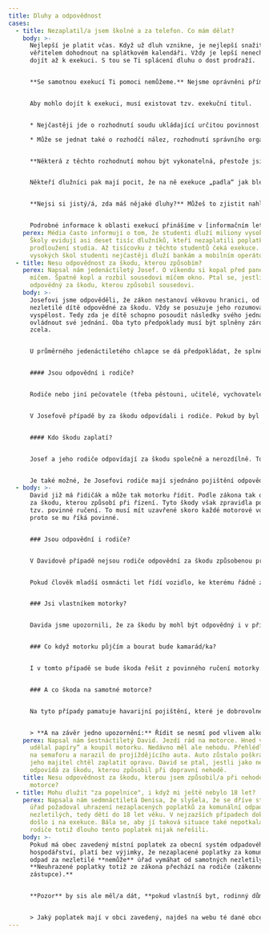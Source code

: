 ```yaml
---
title: Dluhy a odpovědnost
cases:
  - title: Nezaplatil/a jsem školné a za telefon. Co mám dělat?
    body: >-
      Nejlepší je platit včas. Když už dluh vznikne, je nejlepší snažit se s
      věřitelem dohodnout na splátkovém kalendáři. Vždy je lepší nenechat věc
      dojít až k exekuci. S tou se Ti splácení dluhu o dost prodraží.


      **Se samotnou exekucí Ti pomoci nemůžeme.** Nejsme oprávněni přímo prověřovat postup soudních exekutorů ani jejich komory. Můžeme jen prověřit postup Ministerstva spravedlnosti, případně předsedy soudu, kteří nad exekutory vykonávají státní dohled.


      Aby mohlo dojít k exekuci, musí existovat tzv. exekuční titul.


      * Nejčastěji jde o rozhodnutí soudu ukládající určitou povinnost. 

      * Může se jednat také o rozhodčí nález, rozhodnutí správního orgánu či třeba notářský nebo exekutorský zápis se svolením k vykonatelnosti.


      **Některá z těchto rozhodnutí mohou být vykonatelná, přestože jsi se o nich nikdy nedozvěděl/a.** Důvodem jsou speciální pravidla doručování (takzvané náhradní doručení), která se mohou uplatnit. Třeba když si nevyzvedáváš dopis na adrese svého trvalého pobytu, případně se na této adrese vůbec nezdržuješ a nenahlásil/a jsi ohlašovně (obecnímu úřadu v místě Tvého trvalého pobytu) adresu, na kterou Ti má dopisy přeposílat. 


      Někteří dlužníci pak mají pocit, že na ně exekuce „padla“ jak blesk z čistého nebe. Pokud by ale při doručování skutečně došlo k chybě, můžeš se proti exekuci bránit. A to u soudního exekutora **návrhem na zastavení exekuce. Musíš ho ale podat do 30 dnů od doručení vyrozumění soudního exekutora o zahájení exekuce**.


      **Nejsi si jistý/á, zda máš nějaké dluhy?** Můžeš to zjistit nahlédnutím do spisů z takzvaných nalézacích řízení i výkonu exekuce u okresního soudu podle svého bydliště. Úplné informace o průběhu exekuce  získáš z exekučního spisu vedeného soudním exekutorem.


      Podrobné informace k oblasti exekucí přinášíme v [informačním letáku](https://www.ochrance.cz/letaky/exekuce/exekuce.pdf).
    perex: Média často informují o tom, že studenti dluží miliony vysokým školám.
      Školy evidují asi deset tisíc dlužníků, kteří nezaplatili poplatky za
      prodloužení studia. Až tisícovku z těchto studentů čeká exekuce. Kromě
      vysokých škol studenti nejčastěji dluží bankám a mobilním operátorům.
  - title: Nesu odpovědnost za škodu, kterou způsobím?
    perex: Napsal nám jedenáctiletý Josef. O víkendu si kopal před panelákem s
      míčem. Špatně kopl a rozbil sousedovi míčem okno. Ptal se, jestli je
      odpovědný za škodu, kterou způsobil sousedovi.
    body: >-
      Josefovi jsme odpověděli, že zákon nestanoví věkovou hranici, od kdy je
      nezletilé dítě odpovědné za škodu. Vždy se posuzuje jeho rozumová a volní
      vyspělost. Tedy zda je dítě schopno posoudit následky svého jednání a
      ovládnout své jednání. Oba tyto předpoklady musí být splněny zároveň a
      zcela. 


      U průměrného jedenáctiletého chlapce se dá předpokládat, že splněny byly. Měl by si již uvědomovat, že kopnutý míč může rozbít okno. Stejně tak je velmi pravděpodobné, že si již umí vybrat místo vhodné pro kopání, případně svou hru přizpůsobit tomu, že v bezprostředním okolí jsou domy s okny. 


      #### Jsou odpovědní i rodiče?


      Rodiče nebo jiní pečovatele (třeba pěstouni, učitelé, vychovatelé,...) mají povinnost vykonávat nad svěřeným dítětem dohled. Pokud tzv. náležitý dohled zanedbali, jsou i oni odpovědní za škodu. 


      V Josefově případě by za škodu odpovídali i rodiče. Pokud by byl Josef výrazně mladší nebo třeba zdravotně postižený, odpovídal by za způsobenou škodu jen dospělák, který ho měl hlídat a nedělal to (tedy zanedbal náležitý dohled). 


      #### Kdo škodu zaplatí?


      Josef a jeho rodiče odpovídají za škodu společně a nerozdílně. To znamená, že soused může chtít uhradit škodu po kterýmkoliv z nich. Josef s rodiči se pak musí dohodnout, jak se vzájemně vypořádají. Mělo by to být podle toho, nakolik se který z nich podílel na rozbití okna. Tedy nejen kdo kopl míč, ale i nakolik se rodiče snažili škodě předejít. 


      Je také možné, že Josefovi rodiče mají sjednáno pojištění odpovědnosti za škodu. Tedy smlouvu s pojišťovnou, že za ně v případě nějakého maléru zaplatí vzniknou škodu. V takovém případě by škodu mohla zaplatit za Josefa a jeho rodiče pojišťovna.
  - body: >-
      David již má řidičák a může tak motorku řídit. Podle zákona tak odpovídá i
      za škodu, kterou způsobí při řízení. Tyto škody však zpravidla pokrývá
      tzv. povinné ručení. To musí mít uzavřené skoro každé motorové vozidlo –
      proto se mu říká povinné.


      ### Jsou odpovědní i rodiče?


      V Davidově případě nejsou rodiče odpovědní za škodu způsobenou provozem dopravního prostředku, kterou způsobilo jejich dítě. Kdyby David nežil s rodiči, ale u pěstounů nebo třeba v dětském domově, nebyli by odpovědní ani pěstouni nebo jeho vychovatelé. 


      Pokud člověk mladší osmnácti let řídí vozidlo, ke kterému řádně získal řidičák, je odpovědný i za škodu způsobenou při dopravní nehodě. Opět však platí, že způsobenou škodu by mělo pokrýt povinné ručení.


      ### Jsi vlastníkem motorky?


      Davida jsme upozornili, že za škodu by mohl být odpovědný i v případě, že by mu motorku někdo ukradl a způsobil na ní dopravní nehodu. Jako majitel motorky by pak za škodu odpovídal společně s viníkem. Doporučili jsme mu proto, aby si motorku dobře zamykal či jinak zabezpečoval.


      ### Co když motorku půjčím a bourat bude kamarád/ka?


      I v tomto případě se bude škoda řešit z povinného ručení motorky. Je ale důležité, aby kamarád/ka měl/a také patřičný řidičák.


      ### A co škoda na samotné motorce?


      Na tyto případy pamatuje havarijní pojištění, které je dobrovolné. Pokud by ho David neměl, mohl by škodu vymáhat po tom, kdo ji způsobil. Tedy po tom, kdo motorku ukradl, nebo komu ji David půjčil.


      > **A na závěr jedno upozornění:** Řídit se nesmí pod vlivem alkoholu ani jiných návykových látek. Porušení tohoto pravidla většinou znamená, že pojišťovna nezaplatí případnou škodu, nebo její část.
    perex: Napsal nám šestnáctiletý David. Jezdí rád na motorce. Hned v patnácti „si
      udělal papíry“ a koupil motorku. Nedávno měl ale nehodu. Přehlédl červenou
      na semaforu a narazil do projíždějícího auta. Auto zůstalo poškrábané a
      jeho majitel chtěl zaplatit opravu. David se ptal, jestli jako nezletilý
      odpovídá za škodu, kterou způsobil při dopravní nehodě.
    title: Nesu odpovědnost za škodu, kterou jsem způsobil/a při nehodě na své
      motorce?
  - title: Mohu dlužit "za popelnice", i když mi ještě nebylo 18 let?
    perex: Napsala nám sedmnáctiletá Denisa, že slyšela, že se dříve stávalo, že
      úřad požadoval uhrazení nezaplacených poplatků za komunální odpad také od
      nezletilých, tedy dětí do 18 let věku. V nejzazších případech dokonce
      došlo i na exekuce. Bála se, aby jí taková situace také nepotkala. Její
      rodiče totiž dlouho tento poplatek nijak neřešili.
    body: >-
      Pokud má obec zavedený místní poplatek za obecní systém odpadového
      hospodářství, platí bez výjimky, že nezaplacené poplatky za komunální
      odpad za nezletilé **nemůže** úřad vymáhat od samotných nezletilých.
      **Neuhrazené poplatky totiž ze zákona přechází na rodiče (zákonné
      zástupce).**


      **Pozor** by sis ale měl/a dát, **pokud vlastníš byt, rodinný dům nebo letní chatu** (či jinou rekreační nemovitost). V obci mohou mít zavedený poplatek za odkládání komunálního odpadu z nemovité věci, který musíš platit. V **takovém případě nepřechází poplatková povinnost na rodiče (zákonné zástupce)**. Pokud v Tvé nemovitosti někdo bydlí, funguješ jako takový prostředník – musíš vybrat poplatek od osob, které v nemovitosti ubytováváš a zaplatit ho místnímu obecnímu úřadu. Pokud bys to neudělal/a, bude obecní úřad požadovat zaplacení po Tobě. 


      > Jaký poplatek mají v obci zavedený, najdeš na webu té dané obce nebo na webu [Sbírky předpisů územních samosprávných celků](https://sbirkapp.gov.cz/).
---
```

